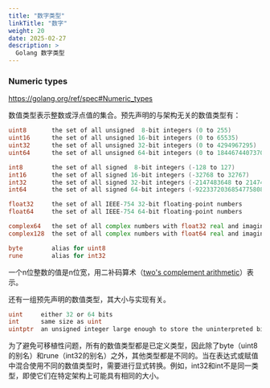 ```yaml
---
title: "数字类型"
linkTitle: "数字"
weight: 20
date: 2025-02-27
description: >
  Golang 数字类型
---
```


### Numeric types

https://golang.org/ref/spec#Numeric_types

数值类型表示整数或浮点值的集合。预先声明的与架构无关的数值类型有：

```go
uint8       the set of all unsigned  8-bit integers (0 to 255)
uint16      the set of all unsigned 16-bit integers (0 to 65535)
uint32      the set of all unsigned 32-bit integers (0 to 4294967295)
uint64      the set of all unsigned 64-bit integers (0 to 18446744073709551615)

int8        the set of all signed  8-bit integers (-128 to 127)
int16       the set of all signed 16-bit integers (-32768 to 32767)
int32       the set of all signed 32-bit integers (-2147483648 to 2147483647)
int64       the set of all signed 64-bit integers (-9223372036854775808 to 9223372036854775807)

float32     the set of all IEEE-754 32-bit floating-point numbers
float64     the set of all IEEE-754 64-bit floating-point numbers

complex64   the set of all complex numbers with float32 real and imaginary parts
complex128  the set of all complex numbers with float64 real and imaginary parts

byte        alias for uint8
rune        alias for int32
```

一个n位整数的值是n位宽，用二补码算术（[two's complement arithmetic](https://en.wikipedia.org/wiki/Two's_complement)）表示。

还有一组预先声明的数值类型，其大小与实现有关。

```go
uint     either 32 or 64 bits
int      same size as uint
uintptr  an unsigned integer large enough to store the uninterpreted bits of a pointer value
```

为了避免可移植性问题，所有的数值类型都是已定义类型，因此除了byte（uint8的别名）和rune（int32的别名）之外，其他类型都是不同的。当在表达式或赋值中混合使用不同的数值类型时，需要进行显式转换。例如，int32和int不是同一类型，即使它们在特定架构上可能具有相同的大小。










